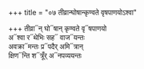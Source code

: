 +++
title = "०७ तीव्रान्घोषान्कृण्वते वृषपाणयोऽश्वा"

+++
तीव्रा᳓न् घो᳓षान् कृण्वते वृ᳓षपाणयो  
अ᳓श्वा र᳓थेभिः सह᳓ वाज᳓यन्तः  
अवक्रा᳓मन्तः प्र᳓पदैर् अमि᳓त्रान्  
क्षिण᳓न्ति श᳓त्रूँर् अ᳓नपव्ययन्तः